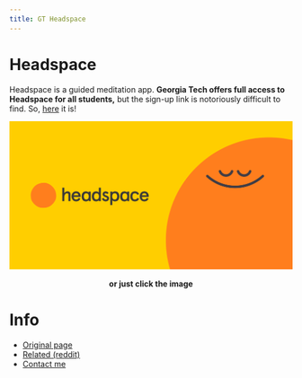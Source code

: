 ```yaml
---
title: GT Headspace
---
```


# **Headspace**

Headspace is a guided meditation app. **Georgia Tech offers full access to Headspace for all students,** but the sign-up link is notoriously difficult to find. So, [here](https://work.headspace.com/usggeorgiatech/member-enroll) it is!

[![image](/hs_banner.png)](https://work.headspace.com/usggeorgiatech/member-enroll)
<figcaption align = "center"><b>or just click the image</b></figcaption>


# **Info**

- [Original page](https://gtwellnesshub.com/personal-guide-to-health-happiness/)
- [Related (reddit)](https://www.reddit.com/r/gatech/comments/ptopi7/icymi_georgia_tech_has_purchased_a_headspace/)
- [Contact me](mailto:yhjc2692@gmail.com)